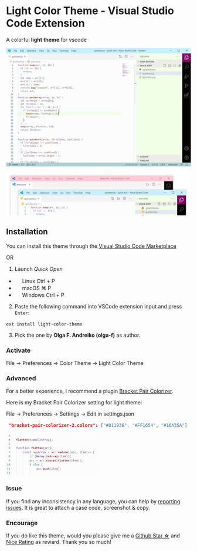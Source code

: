 # Light Color Theme - Visual Studio Code Extension

A colorful **light theme** for vscode

![](https://github.com/olga-f/light-color-theme/raw/master/images/capture.JPG)

![](https://github.com/olga-f/light-color-theme/raw/master/images/screen.JPG)

## Installation

You can install this theme through the [Visual Studio Code Marketplace](https://marketplace.visualstudio.com/items?itemName=olga-f.light-color-theme)

OR

1. Launch _Quick Open_

- <img src="https://www.kernel.org/theme/images/logos/favicon.png" width=16 height=16 /> Linux Ctrl + P
- <img src="https://developer.apple.com/favicon.ico" width=16 height=16 /> macOS ⌘ P
- <img src="https://www.microsoft.com/favicon.ico" width=16 height=16 /> Windows Ctrl + P

2. Paste the following command into VSCode extension input and press `Enter`:

```shell
ext install light-color-theme
```

3. Pick the one by **Olga F. Andreiko (olga-f)** as author.

### Activate

File → Preferences → Color Theme → Light Color Theme

### Advanced

For a better experience, I recommend a plugin [Bracket Pair Colorizer](https://marketplace.visualstudio.com/items?itemName=CoenraadS.bracket-pair-colorizer-2).

Here is my Bracket Pair Colorizer setting for light theme:

File → Preferences → Settings → Edit in settings.json

```json
 "bracket-pair-colorizer-2.colors": ["#011936", "#FF1654", "#16A35A"]
```

<img src="https://github.com/olga-f/light-color-theme/raw/master/images/brackets.JPG" width=250 />

### Issue

If you find any inconsistency in any language, you can help by [reporting issues](https://github.com/olga-f/light-color-theme/issues).
It is great to attach a case code, screenshot & copy.

### Encourage

If you do like this theme, would you please give me a [Github Star ☆](https://github.com/olga-f/light-color-theme) and [Nice Rating](https://marketplace.visualstudio.com/items?itemName=olga-f.light-color-theme&ssr=false#review-details) as reward. Thank you so much!
